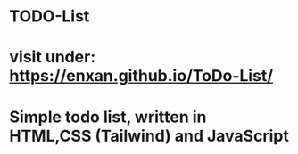 ﻿# TODO-List
# visit under: https://enxan.github.io/ToDo-List/
# Simple todo list, written in HTML,CSS (Tailwind) and JavaScript
